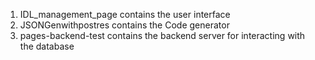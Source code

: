 1. IDL_management_page contains the user interface
2. JSONGenwithpostres contains the Code generator
3. pages-backend-test contains the backend server for interacting with the database
